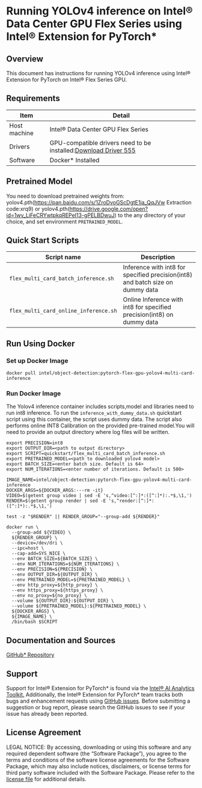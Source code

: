 # Running YOLOv4 inference on Intel® Data Center GPU Flex Series using Intel® Extension for PyTorch*


## Overview

This document has instructions for running YOLOv4 inference using Intel® Extension for PyTorch on Intel® Flex Series GPU.

## Requirements
| Item | Detail |
| ------ | ------- |
| Host machine  | Intel® Data Center GPU Flex Series  |
| Drivers | GPU-compatible drivers need to be installed:[Download Driver 555](https://dgpu-docs.intel.com/releases/stable_555_20230124.html#ubuntu-22-04)
| Software | Docker* Installed |

## Pretrained Model

You need to download pretrained weights from: yolov4.pth(https://pan.baidu.com/s/1ZroDvoGScDgtE1ja_QqJVw Extraction code:xrq9) or yolov4.pth(https://drive.google.com/open?id=1wv_LiFeCRYwtpkqREPeI13-gPELBDwuJ) to the any directory of your choice, and set environment `PRETRAINED_MODEL`.

## Quick Start Scripts

| Script name | Description |
|-------------|-------------|
| `flex_multi_card_batch_inference.sh` | Inference with int8 for specified precision(int8) and batch size on dummy data |
| `flex_multi_card_online_inference.sh` | Online Inference with int8 for specified precision(int8) on dummy data |
## Run Using Docker

### Set up Docker Image

```
docker pull intel/object-detection:pytorch-flex-gpu-yolov4-multi-card-inference
```
### Run Docker Image
The Yolov4 inference container includes scripts,model and libraries need to run int8 inference. To run the `inference_with_dummy_data.sh` quickstart script using this container, the script uses dummy data. The script also performs online INT8 Calibration on the provided pre-trained model.You will need to provide an output directory where log files will be written. 

```
export PRECISION=int8
export OUTPUT_DIR=<path to output directory>
export SCRIPT=quickstart/flex_multi_card_batch_inference.sh
export PRETRAINED_MODEL=<path to downloaded yolov4 model>
export BATCH_SIZE=<enter batch size. Default is 64>
export NUM_ITERATIONS=<enter number of iterations. Default is 500>

IMAGE_NAME=intel/object-detection:pytorch-flex-gpu-yolov4-multi-card-inference
DOCKER_ARGS=${DOCKER_ARGS:---rm -it}
VIDEO=$(getent group video | sed -E 's,^video:[^:]*:([^:]*):.*$,\1,')
RENDER=$(getent group render | sed -E 's,^render:[^:]*:([^:]*):.*$,\1,')

test -z "$RENDER" || RENDER_GROUP="--group-add ${RENDER}"

docker run \
  --group-add ${VIDEO} \
  ${RENDER_GROUP} \
  --device=/dev/dri \
  --ipc=host \
  --cap-add=SYS_NICE \
  --env BATCH_SIZE=${BATCH_SIZE} \
  --env NUM_ITERATIONS=${NUM_ITERATIONS} \
  --env PRECISION=${PRECISION} \
  --env OUTPUT_DIR=${OUTPUT_DIR} \
  --env PRETRAINED_MODEL=${PRETRAINED_MODEL} \
  --env http_proxy=${http_proxy} \
  --env https_proxy=${https_proxy} \
  --env no_proxy=${no_proxy} \
  --volume ${OUTPUT_DIR}:${OUTPUT_DIR} \
  --volume ${PRETRAINED_MODEL}:${PRETRAINED_MODEL} \
  ${DOCKER_ARGS} \
  ${IMAGE_NAME} \
  /bin/bash $SCRIPT
  ```

## Documentation and Sources

[GitHub* Repository](https://github.com/IntelAI/models/tree/master/dockerfiles/model_containers)

## Support
Support for Intel® Extension for PyTorch* is found via the [Intel® AI Analytics Toolkit.](https://www.intel.com/content/www/us/en/developer/tools/oneapi/ai-analytics-toolkit.html#gs.qbretz) Additionally, the Intel® Extension for PyTorch* team tracks both bugs and enhancement requests using [GitHub issues](https://github.com/intel/intel-extension-for-pytorch/issues). Before submitting a suggestion or bug report, please search the GitHub issues to see if your issue has already been reported.

## License Agreement

LEGAL NOTICE: By accessing, downloading or using this software and any required dependent software (the “Software Package”), you agree to the terms and conditions of the software license agreements for the Software Package, which may also include notices, disclaimers, or license terms for third party software included with the Software Package. Please refer to the [license file](https://github.com/IntelAI/models/tree/master/third_party) for additional details.